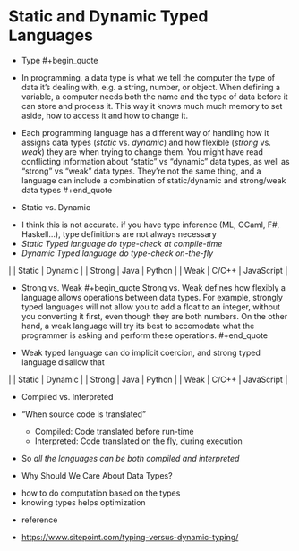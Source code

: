 # Static and Dynamic Typed Languages


* Type
#+begin_quote
- In programming, a data type is what we tell the computer the type of data it’s dealing with, e.g. a string, number, or object. When defining a variable, a computer needs both the name and the type of data before it can store and process it. This way it knows much much memory to set aside, how to access it and how to change it.

- Each programming language has a different way of handling how it assigns data types (*static* vs. *dynamic*) and how flexible (*strong* vs. *weak*) they are when trying to change them. You might have read conflicting information about “static” vs “dynamic” data types, as well as “strong” vs “weak” data types. They’re not the same thing, and a language can include a combination of static/dynamic and strong/weak data types
#+end_quote

* Static vs. Dynamic

- I think this is not accurate. if you have type inference (ML, OCaml, F#, Haskell...), type definitions are not always necessary
- *Static Typed language do type-check at compile-time*
- *Dynamic Typed language do type-check on-the-fly*

|        | Static | Dynamic    |
| Strong | Java   | Python     |
| Weak   | C/C++  | JavaScript |


* Strong vs. Weak
#+begin_quote
Strong vs. Weak defines how flexibly a language allows operations between data types. For example, strongly typed languages will not allow you to add a float to an integer, without you converting it first, even though they are both numbers. On the other hand, a weak language will try its best to accomodate what the programmer is asking and perform these operations.
#+end_quote

- Weak typed language can do implicit coercion, and strong typed language disallow that


|        | Static | Dynamic    |
| Strong | Java   | Python     |
| Weak   | C/C++  | JavaScript |


* Compiled vs. Interpreted
- “When source code is translated”

  - Compiled: Code translated before run-time
  - Interpreted: Code translated on the fly, during execution

- So *all the languages can be both compiled and interpreted*

* Why Should We Care About Data Types?
- how to do computation based on the types
- knowing types helps optimization

* reference
- https://www.sitepoint.com/typing-versus-dynamic-typing/

